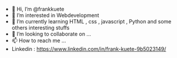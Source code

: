 - 👋 Hi, I’m @frankkuete 
- 👀 I’m interested in Webdevelopment
- 🌱 I’m currently learning HTML , css , javascript , Python and some others interesting stuffs
- 💞️ I’m looking to collaborate on ...
- 📫 How to reach me ...
- Linkedin : https://www.linkedin.com/in/frank-kuete-9b5023149/
<!---
frankkuete/frankkuete is a ✨ special ✨ repository because its `README.md` (this file) appears on your GitHub profile.
You can click the Preview link to take a look at your changes.
--->
